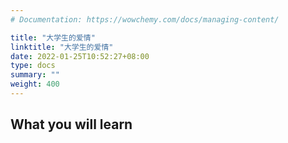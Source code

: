 ```yaml
---
# Documentation: https://wowchemy.com/docs/managing-content/

title: "大学生的爱情"
linktitle: "大学生的爱情"
date: 2022-01-25T10:52:27+08:00
type: docs
summary: ""
weight: 400
---
```


<!--more-->

## What you will learn

